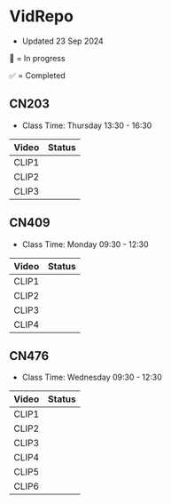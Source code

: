 # VidRepo

* Updated 23 Sep 2024

:construction: = In progress

:white_check_mark: = Completed

## CN203

* Class Time: Thursday 13:30 - 16:30

|  Video   | Status |
| -------- | ------ |
| CLIP1 |  |
| CLIP2 |  |
| CLIP3 |  |

## CN409

* Class Time: Monday 09:30 - 12:30

|  Video   | Status |
| -------- | ------ |
| CLIP1 |  |
| CLIP2 |  |
| CLIP3 |  |
| CLIP4 |  |

## CN476

* Class Time: Wednesday 09:30 - 12:30

|  Video   | Status |
| -------- | ------ |
| CLIP1 |  |
| CLIP2 |  |
| CLIP3 |  |
| CLIP4 |  |
| CLIP5 |  |
| CLIP6 |  |
